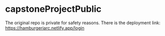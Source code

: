 # capstoneProjectPublic
The original repo is private for safety reasons. There is the deployment link: https://hamburgeriarc.netlify.app/login
